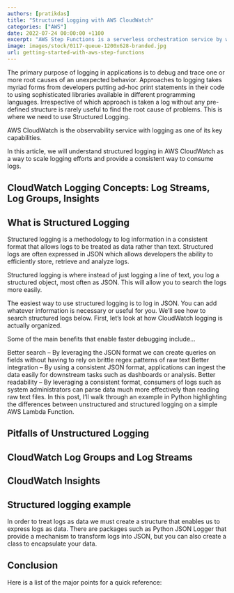 ```yaml
---
authors: [pratikdas]
title: "Structured Logging with AWS CloudWatch"
categories: ["AWS"]
date: 2022-07-24 00:00:00 +1100
excerpt: "AWS Step Functions is a serverless orchestration service by which we can combine AWS Lambda functions and other AWS services to build complex business applications. We can author the orchestration logic in a declarative style using a JSON-based format called the Amazon States Language(ASL). AWS Step functions also provides a Workflow Studio where we can define and run our workflows. In this article, we will introduce the concepts of AWS Step Functions and understand how it works with the help of some examples."
image: images/stock/0117-queue-1200x628-branded.jpg
url: getting-started-with-aws-step-functions
---
```


The primary purpose of logging in applications is to debug and trace one or more root causes of an unexpected behavior.  Approaches to logging takes myriad forms from developers putting ad-hoc print statements in their code to using sophisticated libraries available in different programming languages. Irrespective of which approach is taken a log without any pre-defined structure is rarely useful to find the root cause of problems. This is where we need to use Structured Logging.

AWS CloudWatch is the observability service with logging as one of its key capabilities.

In this article, we will understand structured logging in AWS CloudWatch as a way to scale logging efforts and provide a consistent way to consume logs.

## CloudWatch Logging Concepts: Log Streams, Log Groups, Insights


## What is Structured Logging
Structured logging is a methodology to log information in a consistent format that allows logs to be treated as data rather than text. Structured logs are often expressed in JSON which allows developers the ability to efficiently store, retrieve and analyze logs.

Structured logging is where instead of just logging a line of text, you log a structured object, most often as JSON. This will allow you to search the logs more easily.

The easiest way to use structured logging is to log in JSON.
You can add whatever information is necessary or useful for you. We’ll see how to search structured logs below. First, let’s look at how CloudWatch logging is actually organized.

Some of the main benefits that enable faster debugging include…

Better search – By leveraging the JSON format we can create queries on fields without having to rely on brittle regex patterns of raw text
Better integration – By using a consistent JSON format, applications can ingest the data easily for downstream tasks such as dashboards or analysis.
Better readability – By leveraging a consistent format, consumers of logs such as system administrators can parse data much more effectively than reading raw text files.
In this post, I’ll walk through an example in Python highlighting the differences between unstructured and structured logging on a simple AWS Lambda Function.

## Pitfalls of Unstructured Logging

## CloudWatch Log Groups and Log Streams

## CloudWatch Insights

## Structured logging example

In order to treat logs as data we must create a structure that enables us to express logs as data. There are packages such as Python JSON Logger that provide a mechanism to transform logs into JSON, but you can also create a class to encapsulate your data.

## Conclusion

Here is a list of the major points for a quick reference:
